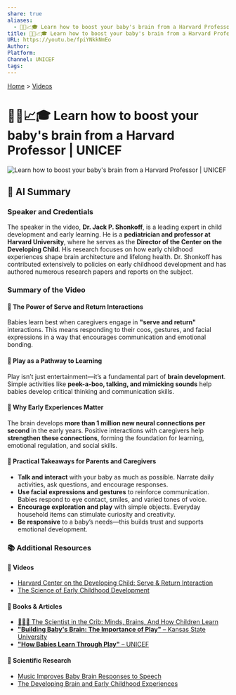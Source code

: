 ```yaml
---
share: true
aliases:
  - 👶🧠📈🎓 Learn how to boost your baby's brain from a Harvard Professor | UNICEF
title: 👶🧠📈🎓 Learn how to boost your baby's brain from a Harvard Professor | UNICEF
URL: https://youtu.be/fpiYNkkNmEo
Author: 
Platform: 
Channel: UNICEF
tags: 
---
```

  
[Home](../index.md) > [Videos](./index.md)  
# 👶🧠📈🎓 Learn how to boost your baby's brain from a Harvard Professor | UNICEF  
![Learn how to boost your baby's brain from a Harvard Professor | UNICEF](https://youtu.be/fpiYNkkNmEo)  
  
## 🤖 AI Summary  
### Speaker and Credentials  
The speaker in the video, **Dr. Jack P. Shonkoff**, is a leading expert in child development and early learning. He is a **pediatrician and professor at Harvard University**, where he serves as the **Director of the Center on the Developing Child**. His research focuses on how early childhood experiences shape brain architecture and lifelong health. Dr. Shonkoff has contributed extensively to policies on early childhood development and has authored numerous research papers and reports on the subject.  
  
### Summary of the Video  
  
#### 🧠 **The Power of Serve and Return Interactions**  
Babies learn best when caregivers engage in **"serve and return"** interactions. This means responding to their coos, gestures, and facial expressions in a way that encourages communication and emotional bonding.  
  
#### 🎨 **Play as a Pathway to Learning**  
Play isn’t just entertainment—it’s a fundamental part of **brain development**. Simple activities like **peek-a-boo, talking, and mimicking sounds** help babies develop critical thinking and communication skills.  
  
#### 👶 **Why Early Experiences Matter**  
The brain develops **more than 1 million new neural connections per second** in the early years. Positive interactions with caregivers help **strengthen these connections**, forming the foundation for learning, emotional regulation, and social skills.  
  
#### 💬 **Practical Takeaways for Parents and Caregivers**  
- **Talk and interact** with your baby as much as possible. Narrate daily activities, ask questions, and encourage responses.  
- **Use facial expressions and gestures** to reinforce communication. Babies respond to eye contact, smiles, and varied tones of voice.  
- **Encourage exploration and play** with simple objects. Everyday household items can stimulate curiosity and creativity.  
- **Be responsive** to a baby’s needs—this builds trust and supports emotional development.  
  
### 📚 Additional Resources  
#### 🎥 **Videos**  
- [Harvard Center on the Developing Child: Serve & Return Interaction](https://developingchild.harvard.edu/resources/serve-return-interaction-shapes-brain-circuitry/)  
- [The Science of Early Childhood Development](https://www.youtube.com/watch?v=VNNsN9IJkws)  
  
#### 📖 **Books & Articles**  
- [👶🧠🔬 The Scientist in the Crib: Minds, Brains, And How Children Learn](../books/the-scientist-in-the-crib-minds-brains-and-how-children-learn.md)  
- [**"Building Baby's Brain: The Importance of Play"** – Kansas State University](https://bookstore.ksre.ksu.edu/item/building-babys-brain-the-importance-of-play_MF3327)  
- [**"How Babies Learn Through Play"** – UNICEF](https://www.unicef.org/parenting/child-development/how-babies-learn-through-play)  
  
#### 📰 **Scientific Research**  
- [Music Improves Baby Brain Responses to Speech](https://www.washington.edu/news/2016/04/25/music-improves-baby-brain-responses-to-music-and-speech/)  
- [The Developing Brain and Early Childhood Experiences](https://developingchild.harvard.edu/science/key-concepts/brain-architecture/)